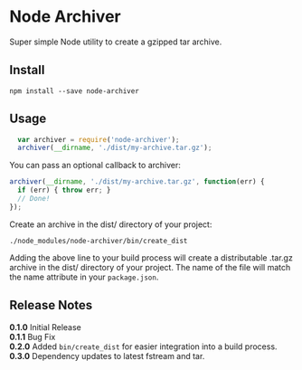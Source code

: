 Node Archiver
=============

Super simple Node utility to create a gzipped tar archive.

Install
-------

	npm install --save node-archiver

Usage
-----

```javascript
  var archiver = require('node-archiver');
  archiver(__dirname, './dist/my-archive.tar.gz');
```

You can pass an optional callback to archiver:
	
```javascript
archiver(__dirname, './dist/my-archive.tar.gz', function(err) {
  if (err) { throw err; }
  // Done!
});
```

Create an archive in the dist/ directory of your project:

```
./node_modules/node-archiver/bin/create_dist
```

Adding the above line to your build process will create a distributable .tar.gz archive in the dist/ directory of your project. The name of the file will match the name attribute in your `package.json`.

Release Notes
-------------

**0.1.0** Initial Release  
**0.1.1** Bug Fix  
**0.2.0** Added `bin/create_dist` for easier integration into a build process.  
**0.3.0** Dependency updates to latest fstream and tar.

